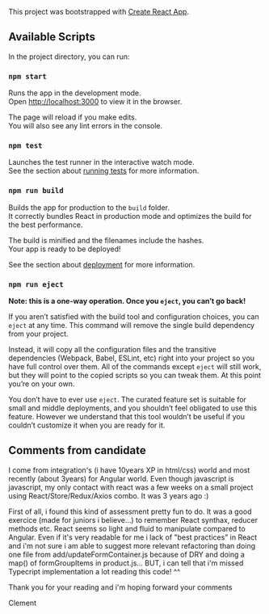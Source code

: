 This project was bootstrapped with [Create React App](https://github.com/facebook/create-react-app).

## Available Scripts

In the project directory, you can run:

### `npm start`

Runs the app in the development mode.<br>
Open [http://localhost:3000](http://localhost:3000) to view it in the browser.

The page will reload if you make edits.<br>
You will also see any lint errors in the console.

### `npm test`

Launches the test runner in the interactive watch mode.<br>
See the section about [running tests](https://facebook.github.io/create-react-app/docs/running-tests) for more information.

### `npm run build`

Builds the app for production to the `build` folder.<br>
It correctly bundles React in production mode and optimizes the build for the best performance.

The build is minified and the filenames include the hashes.<br>
Your app is ready to be deployed!

See the section about [deployment](https://facebook.github.io/create-react-app/docs/deployment) for more information.

### `npm run eject`

**Note: this is a one-way operation. Once you `eject`, you can’t go back!**

If you aren’t satisfied with the build tool and configuration choices, you can `eject` at any time. This command will remove the single build dependency from your project.

Instead, it will copy all the configuration files and the transitive dependencies (Webpack, Babel, ESLint, etc) right into your project so you have full control over them. All of the commands except `eject` will still work, but they will point to the copied scripts so you can tweak them. At this point you’re on your own.

You don’t have to ever use `eject`. The curated feature set is suitable for small and middle deployments, and you shouldn’t feel obligated to use this feature. However we understand that this tool wouldn’t be useful if you couldn’t customize it when you are ready for it.

## Comments from candidate

I come from integration's (i have 10years XP in html/css) world and most recently (about 3years) for Angular world.
Even though javascript is javascript, my only contact with react was a few weeks on a small project using React/Store/Redux/Axios combo. It was 3 years ago :)

First of all, i found this kind of assessment pretty fun to do. It was a good exercice (made for juniors i believe...) to remember React synthax, reducer methods etc. 
React seems so light and fluid to manipulate compared to Angular.
Even if it's very readable for me i lack of "best practices" in React and i'm not sure i am able to suggest more relevant refactoring than doing one file from add/updateFormContainer.js because of DRY and doing a map() of formGroupItems in product.js...
BUT, i can tell that i'm missed Typecript implementation a lot reading this code! ^^

Thank you for your reading and i'm hoping forward your comments

Clement
